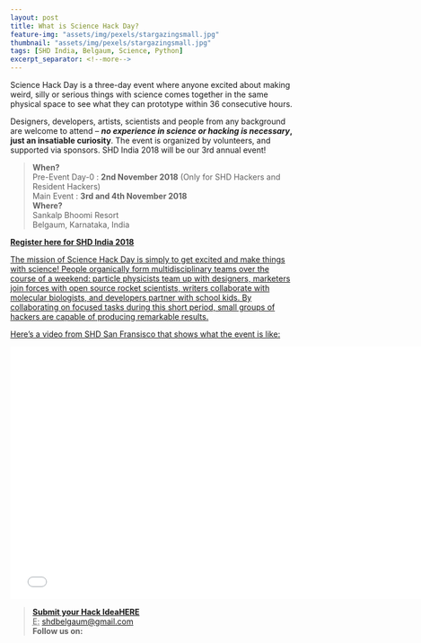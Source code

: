 ```yaml
---
layout: post
title: What is Science Hack Day?
feature-img: "assets/img/pexels/stargazingsmall.jpg"
thumbnail: "assets/img/pexels/stargazingsmall.jpg"
tags: [SHD India, Belgaum, Science, Python]
excerpt_separator: <!--more-->
---
```

Science Hack Day is a three-day event where anyone excited about making weird, silly or serious things with science comes together in the same physical space to see what they can prototype within 36 consecutive hours.

Designers, developers, artists, scientists and people from any background are welcome to attend – **<em>no experience in science or hacking is necessary</em>, just an insatiable curiosity**. The event is organized by volunteers, and supported via sponsors. SHD India 2018 will be our 3rd annual event! 

><strong>When?</strong>
><br>
>Pre-Event Day-0 : <strong>2nd November 2018</strong>  (Only for SHD Hackers and Resident Hackers)
><br>Main Event : <strong>3rd and 4th November 2018</strong>
><br><strong>Where?</strong>
><br>Sankalp Bhoomi Resort
><br>Belgaum, Karnataka, India

<a href="https://www.instamojo.com/shdindia/"><strong><strong>Register here for SHD India 2018</strong></strong>
       

The mission of Science Hack Day is simply to get excited and make things with science! People organically form multidisciplinary teams over the course of a weekend: particle physicists team up with designers, marketers join forces with open source rocket scientists, writers collaborate with molecular biologists, and developers partner with school kids. By collaborating on focused tasks during this short period, small groups of hackers are capable of producing remarkable results.

        
Here&#8217;s a video from SHD San Fransisco that shows what the event is like:
<p style="text-align: center"><span style="color: #000000"><iframe  id="_ytid_98414" width="750" height="450" src="//www.youtube.com/embed/Dzb_QCYxi3I?enablejsapi=1&autoplay=0&cc_load_policy=0&iv_load_policy=1&loop=0&modestbranding=0&rel=1&showinfo=1&playsinline=0&autohide=2&theme=dark&color=red&wmode=opaque&vq=&controls=2&" frameborder="0" class="__youtube_prefs__" allowfullscreen ></iframe></span></p>        
        
        
><b>Submit your Hack Idea</b><a href="https://goo.gl/BtPNwy"><strong>HERE</strong></a>
><br><abbr title="Email">E:</abbr> <a href="mailto:shdbelgaum@gmail.com">shdbelgaum@gmail.com</a>
><br>
><b>Follow us on:</b>
><br>
><a href="https://www.facebook.com/sciencehackin/"><i class="fa fa-facebook-official fa-x" aria-hidden="true"></i></a>
><a href="https://twitter.com/SHD_India"><i class="fa fa-twitter fa-x" aria-hidden="true"></i></a>
><a href="https://www.flickr.com/groups/3087939@N23/"><i class="fa fa-flickr fa-x" aria-hidden="true"></i></a>
